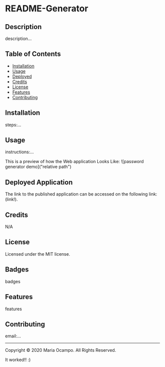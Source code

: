 # README-Generator

  ## Description
  <p>description...</p>

  ## Table of Contents
  * [Installation](#installation)
  * [Usage](#usage)
  * [Deployed](#deployed)
  * [Credits](#credits)
  * [License](#license)
  * [Features](#features)
  * [Contributing](#contributing)


  ## Installation
  <p>steps:...</p>

  ## Usage 
  <p>instructions:...</p>
  This is a preview of how the Web application Looks Like: 
  ![password generator demo]("relative path")

  ## Deployed Application 
  The link to the published application can be accessed on the following link: 
  (link!).

  ## Credits
  N/A

  ## License
  Licensed under the MIT license.

  ## Badges
  badges

  ## Features
  <p>features</p>

  ## Contributing
  <p>email:...</p>

  - - -
  Copyright &copy; 2020 Maria Ocampo. All Rights Reserved.

It worked!! :)